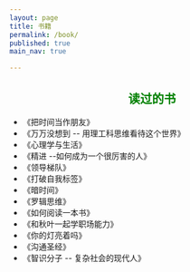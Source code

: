 ```yaml
---
layout: page
title: 书籍
permalink: /book/
published: true
main_nav: true

---
```


<h2 style="color:green;text-align:center;">读过的书</h2>

- 《把时间当作朋友》
- 《万万没想到 -- 用理工科思维看待这个世界》
- 《心理学与生活》
- 《精进 --如何成为一个很厉害的人》
- 《领导梯队》
- 《打破自我标签》
- 《暗时间》
- 《罗辑思维》
- 《如何阅读一本书》
- 《和秋叶一起学职场能力》
- 《你的灯亮着吗》
- 《沟通圣经》
- 《智识分子 -- 复杂社会的现代人》
